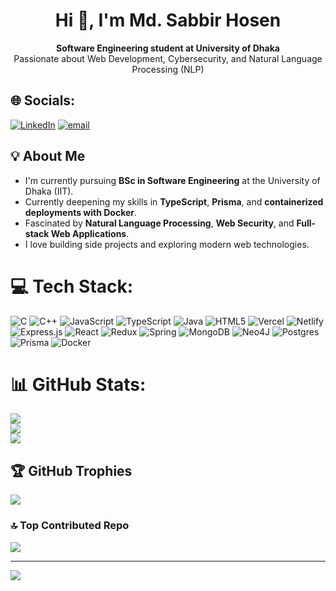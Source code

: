 <h1 align="center">Hi 👋, I'm Md. Sabbir Hosen</h1>

<p align="center">
  <b>Software Engineering student at University of Dhaka</b> <br/>
  Passionate about Web Development, Cybersecurity, and Natural Language Processing (NLP)
</p>

## 🌐 Socials:
[![LinkedIn](https://img.shields.io/badge/LinkedIn-%230077B5.svg?logo=linkedin&logoColor=white)](https://linkedin.com/in/https://www.linkedin.com/in/sabbir-hosen-2a35b02b0/) [![email](https://img.shields.io/badge/Email-D14836?logo=gmail&logoColor=white)](mailto:bsse1333@iit.du.ac.bd) 

## 💡 About Me
- I'm currently pursuing **BSc in Software Engineering** at the University of Dhaka (IIT).
-  Currently deepening my skills in **TypeScript**, **Prisma**, and **containerized deployments with Docker**.
-  Fascinated by **Natural Language Processing**, **Web Security**, and **Full-stack Web Applications**.
- I love building side projects and exploring modern web technologies.


# 💻 Tech Stack:
![C](https://img.shields.io/badge/c-%2300599C.svg?style=for-the-badge&logo=c&logoColor=white) ![C++](https://img.shields.io/badge/c++-%2300599C.svg?style=for-the-badge&logo=c%2B%2B&logoColor=white) ![JavaScript](https://img.shields.io/badge/javascript-%23323330.svg?style=for-the-badge&logo=javascript&logoColor=%23F7DF1E) ![TypeScript](https://img.shields.io/badge/typescript-%23007ACC.svg?style=for-the-badge&logo=typescript&logoColor=white) ![Java](https://img.shields.io/badge/java-%23ED8B00.svg?style=for-the-badge&logo=openjdk&logoColor=white) ![HTML5](https://img.shields.io/badge/html5-%23E34F26.svg?style=for-the-badge&logo=html5&logoColor=white) ![Vercel](https://img.shields.io/badge/vercel-%23000000.svg?style=for-the-badge&logo=vercel&logoColor=white) ![Netlify](https://img.shields.io/badge/netlify-%23000000.svg?style=for-the-badge&logo=netlify&logoColor=#00C7B7) ![Express.js](https://img.shields.io/badge/express.js-%23404d59.svg?style=for-the-badge&logo=express&logoColor=%2361DAFB) ![React](https://img.shields.io/badge/react-%2320232a.svg?style=for-the-badge&logo=react&logoColor=%2361DAFB) ![Redux](https://img.shields.io/badge/redux-%23593d88.svg?style=for-the-badge&logo=redux&logoColor=white) ![Spring](https://img.shields.io/badge/spring-%236DB33F.svg?style=for-the-badge&logo=spring&logoColor=white) ![MongoDB](https://img.shields.io/badge/MongoDB-%234ea94b.svg?style=for-the-badge&logo=mongodb&logoColor=white) ![Neo4J](https://img.shields.io/badge/Neo4j-008CC1?style=for-the-badge&logo=neo4j&logoColor=white) ![Postgres](https://img.shields.io/badge/postgres-%23316192.svg?style=for-the-badge&logo=postgresql&logoColor=white) ![Prisma](https://img.shields.io/badge/Prisma-3982CE?style=for-the-badge&logo=Prisma&logoColor=white) ![Docker](https://img.shields.io/badge/docker-%230db7ed.svg?style=for-the-badge&logo=docker&logoColor=white)
# 📊 GitHub Stats:
![](https://github-readme-stats.vercel.app/api?username=Sabbir-Asif&theme=dark&hide_border=false&include_all_commits=true&count_private=true)<br/>
![](https://nirzak-streak-stats.vercel.app/?user=Sabbir-Asif&theme=dark&hide_border=false)<br/>
![](https://github-readme-stats.vercel.app/api/top-langs/?username=Sabbir-Asif&theme=dark&hide_border=false&include_all_commits=true&count_private=true&layout=compact)

## 🏆 GitHub Trophies
![](https://github-profile-trophy.vercel.app/?username=Sabbir-Asif&theme=radical&no-frame=false&no-bg=false&margin-w=4)

### 🔝 Top Contributed Repo
![](https://github-contributor-stats.vercel.app/api?username=Sabbir-Asif&limit=5&theme=dark&combine_all_yearly_contributions=true)

---
[![](https://visitcount.itsvg.in/api?id=Sabbir-Asif&icon=0&color=0)](https://visitcount.itsvg.in)

<!-- Proudly created with GPRM ( https://gprm.itsvg.in ) -->
